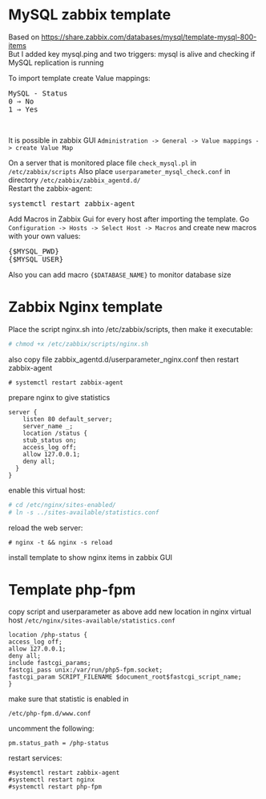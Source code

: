 # MySQL zabbix template
Based on https://share.zabbix.com/databases/mysql/template-mysql-800-items</br>
But I added key mysql.ping and two triggers: mysql is alive and checking if MySQL replication is running

To import template create Value mappings:
<pre>
MySQL - Status
0 ⇒ No
1 ⇒ Yes
</pre></br>
It is possible in zabbix GUI `Administration -> General -> Value mappings -> create Value Map`


On a server that is monitored
place file `check_mysql.pl` in `/etc/zabbix/scripts`
Also place `userparameter_mysql_check.conf` in directory `/etc/zabbix/zabbix_agentd.d/`</br>
Restart the zabbix-agent:
<pre>
systemctl restart zabbix-agent
</pre>
Add Macros in Zabbix Gui for every host after importing the template. Go `Configuration -> Hosts -> Select Host -> Macros`
and create new macros with your own values:
<pre>
{$MYSQL_PWD}
{$MYSQL_USER}
</pre>
Also you can add macro 
`{$DATABASE_NAME}`
to monitor database size

# Zabbix Nginx template

Place the script nginx.sh into /etc/zabbix/scripts, then make it executable:
```bash
# chmod +x /etc/zabbix/scripts/nginx.sh
```
also copy file zabbix_agentd.d/userparameter_nginx.conf
then restart zabbix-agent
```
# systemctl restart zabbix-agent
```

prepare nginx to give statistics
```
server {
    listen 80 default_server;
    server_name _;
    location /status {
    stub_status on;
    access_log off;
    allow 127.0.0.1;
    deny all;
  }
}
```
enable this virtual host:
```bash
# cd /etc/nginx/sites-enabled/
# ln -s ../sites-available/statistics.conf
```
reload the web server:
```
# nginx -t && nginx -s reload
```
install template to show nginx items in zabbix GUI

# Template php-fpm
copy script and userparameter as above
add new location in nginx virtual host `/etc/nginx/sites-available/statistics.conf`
```
location /php-status {
access_log off;
allow 127.0.0.1;
deny all;
include fastcgi_params;
fastcgi_pass unix:/var/run/php5-fpm.socket;
fastcgi_param SCRIPT_FILENAME $document_root$fastcgi_script_name;
}
```
make sure that statistic is enabled in
```
/etc/php-fpm.d/www.conf
```
uncomment the following:
```
pm.status_path = /php-status
```
restart services:
```
#systemctl restart zabbix-agent
#systemctl restart nginx
#systemctl restart php-fpm
```
